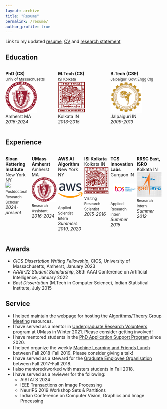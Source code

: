 ```yaml
---
layout: archive
title: "Resume"
permalink: /resume/
author_profile: true
---
```


Link to my updated [resume](docs/Archan_Ray_Resume.pdf), [CV](docs/Archan_Ray_full_CV.pdf) and [research statement](docs/Research_statement_Archan.pdf)

## Education

<div style="display:flex">
     <div style="flex:1;padding-right:5px;">
        <p class="text-center">
            <strong>PhD (CS)</strong><br>
            <small>Univ of Massachusetts</small><br>
            <a href="https://cs.umass.edu/"><img src="images/umass.png" width="100"/></a><br>
            Amherst MA<br>
            <em>2016-2024</em>   
        </p>
     </div>
     <div style="flex:1;padding-right:5px;">
        <p class="text-center">
            <strong>M.Tech (CS)</strong><br>
            <small>ISI Kolkata</small><br>
            <a href="https://www.isical.ac.in/"><img src="images/isikol.png" width="88"/></a><br>
            Kolkata IN<br>
            <em>2013-2015</em>   
        </p>
     </div>
     <div style="flex:1;padding-right:5px;">
        <p class="text-center">
            <strong>B.Tech (CSE)</strong><br>
            <small>Jalpaiguri Govt Engg Clg</small><br>
            <a href="https://www.jgec.ac.in/"><img src="images/jgec.png" width="100"/></a><br>
            Jalpaiguri IN<br>
            <em>2009-2013</em>   
        </p>
     </div>
</div>

## Experience

<div style="display:flex">
     <div style="flex:1;padding-right:5px;">
        <p class="text-center">
            <strong>Sloan Kettering Institute</strong><br>
            New York NY<br>
            <a href="https://www.mskcc.org/research/ski/"><img src="images/mskcc.png" width="100"/></a><br>
            <small>Postdoctoral Research Scholar</small><br>
            <em>2024-present</em>   
        </p>
     </div>
     <div style="flex:1;padding-right:5px;">
        <p class="text-center">
            <strong>UMass Amherst</strong><br>
            Amherst MA<br>
            <a href="https://cs.umass.edu/"><img src="images/umass.png" width="100"/></a><br>
            <small>Research Assistant</small><br>
            <em>2016-2024</em>   
        </p>
     </div>
     <div style="flex:1;padding-right:5px;">
        <p class="text-center">
            <strong>AWS AI Algorithm</strong><br>
            New York NY<br>
            <a href="https://docs.aws.amazon.com/sagemaker/latest/dg/whatis.html"><img src="images/aws.png" width="100" style="padding: 19px 0px 19px 0px;"/></a><br>
            <small>Applied Scientist Intern</small><br>
            <em>Summers 2019, 2020</em>   
        </p>
     </div>
     <div style="flex:1;padding-right:5px;">
        <p class="text-center">
            <strong>ISI Kolkata</strong><br>
            Kolkata IN<br>
            <a href="https://www.isical.ac.in/"><img src="images/isikol.png" width="88"/></a><br>
            <small>Visiting Research Scientist</small><br>
            <em>2015-2016</em>   
        </p>
     </div>
     <div style="flex:1;padding-right:5px;">
        <p class="text-center">
            <strong>TCS Innovation Labs</strong><br>
            Gurgaon IN<br>
            <a href="https://www.tcs.com/research-and-innovation"><img src="images/tcs.png" width="150" style="padding: 20px 0px 20px 8px;"/></a><br>
            <small>Applied Research Intern</small><br>
            <em>Summer 2015</em>   
        </p>
     </div>
     <div style="flex:1;padding-right:5px;">
        <p class="text-center">
            <strong>RRSC East, ISRO</strong><br>
            Kolkata IN<br>
            <a href="https://www.nrsc.gov.in/"><img src="images/isro.png" width="100"/></a><br>
            <small>Research Intern</small><br>
            <em>Summer 2012</em>   
        </p>
     </div>
</div>

## Awards

* *CICS Dissertation Writing Fellowship*, CICS, University of Massachusetts, Amherst, January 2023
* *AAAI-22 Student Scholarship*, 36th AAAI Conference on Artificial Intelligence, January 2022
* *Best Dissertation* (M.Tech in Computer Science), Indian Statistical Institute, July 2015

## Service

* I helped maintain the webpage for hosting the [Algorithms/Theory Group Meeting](https://theoryumass.github.io/) resources.
* I have served as a mentor in [Undergraduate Research Volunteers](https://www.cics.umass.edu/careers/articles/urv) program at UMass in Winter 2021. Please consider getting involved!
* I have mentored students in the [PhD Application Support Program](https://paspumasscs.github.io/) since 2020.
* I helped organize the weekly [Machine Learning and Friends Lunch](http://ds.cs.umass.edu/mlfl) between Fall 2018-Fall 2019. Please consider giving a talk!
* I have served as a steward for the [Graduate Employee Organisation](https://www.geouaw.org/) between Fall 2017-Fall 2018.
* I also mentored/worked with masters students in Fall 2018.
* I have served as a reviewer for the following:
  * AISTATS 2024
  * IEEE Transactions on Image Processing
  * NeurIPS 2019 Workshop Sets & Partitions
  * Indian Conference on Computer Vision, Graphics and Image Processing
